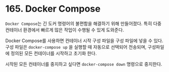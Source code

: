 # 165. Docker Compose

`Docker Compose`는 긴 도커 명령어의 불편함을 해결하기 위해 만들어졌다. 특히 다중 컨테이너 환경에서 빠르게 많은 작업이 수행될 수 있게 도와준다.

Docker Compose를 사용하면 컨테이너 시작 구성 파일을 구성 파일에 넣을 수 있다. 구성 파일은 `docker-compose up` 을 실행할 때 자동으로 선택되어 전송되며, 구성파일에 정의된 모든 컨테이너를 시작하고 초기화 한다.

시작된 모든 컨테이너를 중지하고 싶다면 `docker-compose down` 명령으로 중지한다.